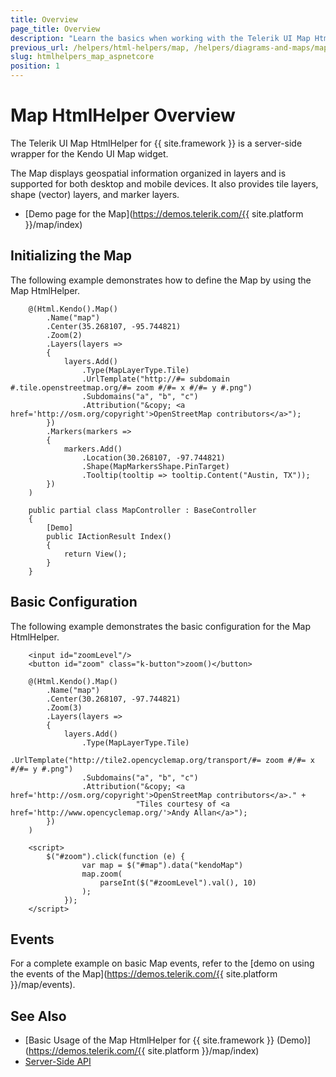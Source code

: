```yaml
---
title: Overview
page_title: Overview
description: "Learn the basics when working with the Telerik UI Map HtmlHelper for {{ site.framework }}."
previous_url: /helpers/html-helpers/map, /helpers/diagrams-and-maps/map/overview
slug: htmlhelpers_map_aspnetcore
position: 1
---
```


# Map HtmlHelper Overview

The Telerik UI Map HtmlHelper for {{ site.framework }} is a server-side wrapper for the Kendo UI Map widget.

The Map displays geospatial information organized in layers and is supported for both desktop and mobile devices. It also provides tile layers, shape (vector) layers, and marker layers.

* [Demo page for the Map](https://demos.telerik.com/{{ site.platform }}/map/index)

## Initializing the Map

The following example demonstrates how to define the Map by using the Map HtmlHelper.

```Razor
    @(Html.Kendo().Map()
        .Name("map")
        .Center(35.268107, -95.744821)
        .Zoom(2)
        .Layers(layers =>
        {
            layers.Add()
                .Type(MapLayerType.Tile)
                .UrlTemplate("http://#= subdomain #.tile.openstreetmap.org/#= zoom #/#= x #/#= y #.png")
                .Subdomains("a", "b", "c")
                .Attribution("&copy; <a href='http://osm.org/copyright'>OpenStreetMap contributors</a>");
        })
        .Markers(markers =>
        {
            markers.Add()
                .Location(30.268107, -97.744821)
                .Shape(MapMarkersShape.PinTarget)
                .Tooltip(tooltip => tooltip.Content("Austin, TX"));
        })
    )
```
```Controller
    public partial class MapController : BaseController
    {
        [Demo]
        public IActionResult Index()
        {
            return View();
        }
    }
```

## Basic Configuration

The following example demonstrates the basic configuration for the Map HtmlHelper.

```
    <input id="zoomLevel"/>
    <button id="zoom" class="k-button">zoom()</button>

    @(Html.Kendo().Map()
        .Name("map")
        .Center(30.268107, -97.744821)
        .Zoom(3)
        .Layers(layers =>
        {
            layers.Add()
                .Type(MapLayerType.Tile)
                .UrlTemplate("http://tile2.opencyclemap.org/transport/#= zoom #/#= x #/#= y #.png")
                .Subdomains("a", "b", "c")
                .Attribution("&copy; <a href='http://osm.org/copyright'>OpenStreetMap contributors</a>." +
                            "Tiles courtesy of <a href='http://www.opencyclemap.org/'>Andy Allan</a>");
        })
    )

    <script>
        $("#zoom").click(function (e) {
                var map = $("#map").data("kendoMap")
                map.zoom(
                    parseInt($("#zoomLevel").val(), 10)
                );
            });
    </script>
```

## Events

For a complete example on basic Map events, refer to the [demo on using the events of the Map](https://demos.telerik.com/{{ site.platform }}/map/events).

## See Also

* [Basic Usage of the Map HtmlHelper for {{ site.framework }} (Demo)](https://demos.telerik.com/{{ site.platform }}/map/index)
* [Server-Side API](/api/map)
